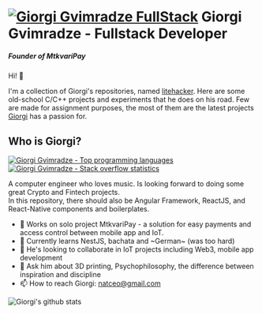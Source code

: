 # [![Giorgi Gvimradze FullStack](https://github.com/litehacker/litehacker/assets/17227327/4d682c38-bbcb-44f6-8523-d85c66b89902)](https://www.linkedin.com/in/litehacker/) Giorgi Gvimradze - Fullstack Developer 


##### Founder of MtkvariPay 
Hi!                  👋

I'm a collection of Giorgi's repositories, named [litehacker](https://github.com/litehacker). Here are some old-school C/C++ projects and experiments that he does on his road. Few are made for assignment purposes, the most of them are the latest projects [Giorgi](https://www.linkedin.com/in/litehacker/?_l=en_US) has a passion for. 
 
## Who is Giorgi?
[![Giorgi Gvimradze - Top programming languages](https://github-readme-stats.vercel.app/api/top-langs/?username=litehacker&count_private=true&layout=compact)](https://stackoverflow.com/users/4307534/giorgi-gvimradze)
[![Giorgi Gvimradze - Stack overflow statistics](https://so-stats-kurt-liao.vercel.app/api?user=4307534)](https://stackoverflow.com/users/4307534/giorgi-gvimradze)


A computer engineer who loves music. Is looking forward to doing some great Crypto and Fintech projects.   
In this repository, there should also be Angular Framework, ReactJS, and React-Native components and boilerplates.

- 🔭 Works on solo project MtkvariPay - a solution for easy payments and access control between mobile app and IoT.
- 🌱 Currently learns NestJS, bachata and ~German~ (was too hard)
- 👯 He's looking to collaborate in IoT projects including Web3, mobile app development 
- 💬 Ask him about 3D printing, Psychophilosophy, the difference between inspiration and discipline
- 📫 How to reach Giorgi: natceo@gmail.com

![Giorgi's github stats](https://github-readme-stats.vercel.app/api?username=litehacker&show_icons=true&)
